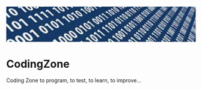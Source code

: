![Coding Zone banner](./banner.jpg)

# CodingZone
Coding Zone to program, to test, to learn, to improve...
